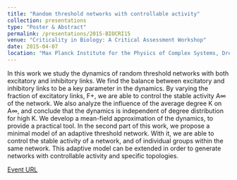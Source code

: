 ```yaml
---
title: "Random threshold networks with controllable activity"
collection: presentations
type: "Poster & Abstract"
permalink: /presentations/2015-BIOCRI15
venue: "Criticality in Biology: A Critical Assessment Workshop"
date: 2015-04-07
location: "Max Planck Institute for the Physics of Complex Systems, Dresden, DE"
---
```


In this work we study the dynamics of random threshold networks with both excitatory and inhibitory links. We find the balance between excitatory and inhibitory links to be a key parameter in the dynamics. By varying the fraction of excitatory links, F+, we are able to control the stable activity A∞ of the network. We also analyze the influence of the average degree K on A∞, and conclude that the dynamics is independent of degree distribution for high K. We develop a mean-field approximation of the dynamics, to provide a practical tool. In the second part of this work, we propose a minimal model of an adaptive threshold network. With it, we are able to control the stable activity of a network, and of individual groups within the same network. This adaptive model can be extended in order to generate networks with controllable activity and specific topologies.

[Event URL](https://www.pks.mpg.de/~biocri15/)
